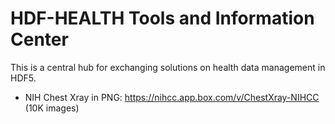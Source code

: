 # HDF-HEALTH Tools and Information Center

This is a central hub for exchanging solutions on health data management in HDF5.


* NIH Chest Xray in PNG: https://nihcc.app.box.com/v/ChestXray-NIHCC (10K images)
